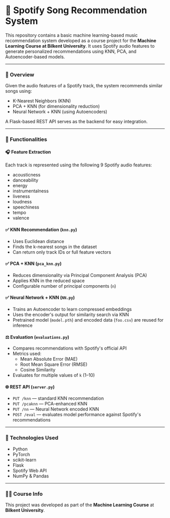 # 🎵 Spotify Song Recommendation System

This repository contains a basic machine learning-based music recommendation system developed as a course project for the **Machine Learning Course at Bilkent University**. It uses Spotify audio features to generate personalized recommendations using KNN, PCA, and Autoencoder-based models.

---

### 📌 Overview

Given the audio features of a Spotify track, the system recommends similar songs using:

- K-Nearest Neighbors (KNN)
- PCA + KNN (for dimensionality reduction)
- Neural Network + KNN (using Autoencoders)

A Flask-based REST API serves as the backend for easy integration.

---

### 🧠 Functionalities

#### 🎧 Feature Extraction

Each track is represented using the following 9 Spotify audio features:

- acousticness  
- danceability  
- energy  
- instrumentalness  
- liveness  
- loudness  
- speechiness  
- tempo  
- valence  

#### ✅ KNN Recommendation (`knn.py`)

- Uses Euclidean distance
- Finds the k-nearest songs in the dataset
- Can return only track IDs or full feature vectors

#### ✅ PCA + KNN (`pca_knn.py`)

- Reduces dimensionality via Principal Component Analysis (PCA)
- Applies KNN in the reduced space
- Configurable number of principal components (`n`)

#### ✅ Neural Network + KNN (`NN.py`)

- Trains an Autoencoder to learn compressed embeddings
- Uses the encoder's output for similarity search via KNN
- Pretrained model (`model.pth`) and encoded data (`foo.csv`) are reused for inference

#### ⚖️ Evaluation (`evaluations.py`)

- Compares recommendations with Spotify's official API
- Metrics used:
  - Mean Absolute Error (MAE)
  - Root Mean Square Error (RMSE)
  - Cosine Similarity
- Evaluates for multiple values of `k` (1–10)

#### 🌐 REST API (`server.py`)

- `PUT /knn` — standard KNN recommendation
- `PUT /pcaknn` — PCA-enhanced KNN
- `PUT /nn` — Neural Network encoded KNN
- `POST /eval` — evaluates model performance against Spotify's recommendations

---

### 🧪 Technologies Used

- Python
- PyTorch
- scikit-learn
- Flask
- Spotify Web API
- NumPy & Pandas

---

### 👨‍🎓 Course Info

This project was developed as part of the **Machine Learning Course** at **Bilkent University**.

